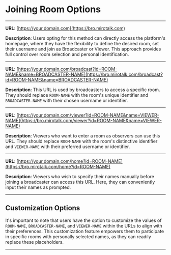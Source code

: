 # Joining Room Options

---

**URL**: [https://your.domain.com](https://bro.mirotalk.com)

**Description**: Users opting for this method can directly access the platform's homepage, where they have the flexibility to define the desired room, set their username and join as Broadcaster or Viewer. This approach provides full control over room selection and personal identification.

---

**URL**: [https://your.domain.com/broadcast?id=ROOM-NAME&name=BROADCASTER-NAME](https://bro.mirotalk.com/broadcast?id=ROOM-NAME&name=BROADCASTER-NAME)

**Description**: This URL is used by broadcasters to access a specific room. They should replace `ROOM-NAME` with the room's unique identifier and `BROADCASTER-NAME` with their chosen username or identifier.

---

**URL**: [https://your.domain.com/viewer?id=ROOM-NAME&name=VIEWER-NAME](https://bro.mirotalk.com/viewer?id=ROOM-NAME&name=VIEWER-NAME)

**Description**: Viewers who want to enter a room as observers can use this URL. They should replace `ROOM-NAME` with the room's distinctive identifier and `VIEWER-NAME` with their preferred username or identifier.

---

**URL**: [https://your.domain.com/home?id=ROOM-NAME](https://bro.mirotalk.com/home?id=ROOM-NAME)

**Description**: Viewers who wish to specify their names manually before joining a broadcaster can access this URL. Here, they can conveniently input their names as prompted.

---

## Customization Options

It's important to note that users have the option to customize the values of `ROOM-NAME`, `BROADCASTER-NAME`, and `VIEWER-NAME` within the URLs to align with their preferences. This customization feature empowers them to participate in specific rooms with personally selected names, as they can readily replace these placeholders.

---
